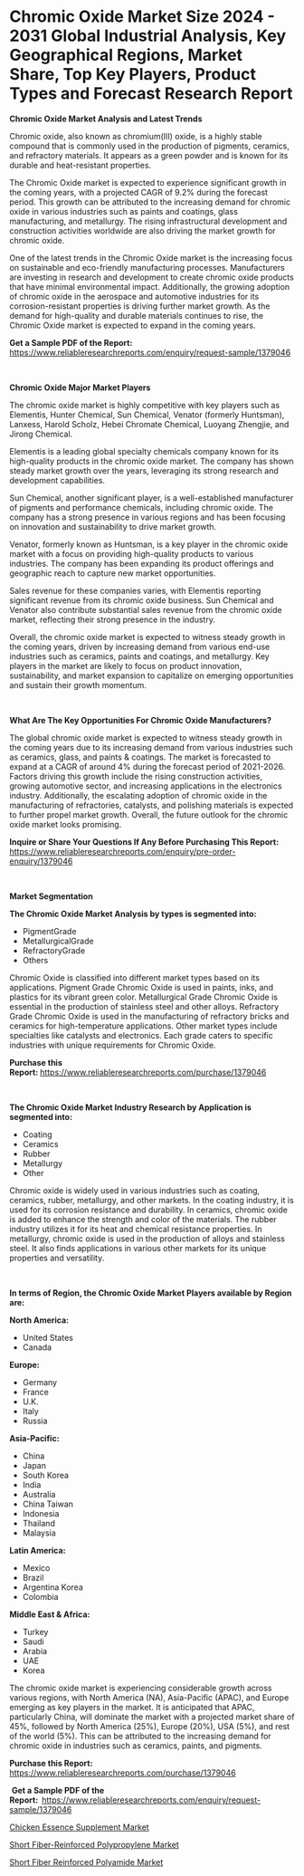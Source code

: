<p><h1>Chromic Oxide Market Size 2024 - 2031 Global Industrial Analysis, Key Geographical Regions, Market Share, Top Key Players, Product Types and Forecast Research Report</h1></p><p><strong>Chromic Oxide Market Analysis and Latest Trends</strong></p>
<p><p>Chromic oxide, also known as chromium(III) oxide, is a highly stable compound that is commonly used in the production of pigments, ceramics, and refractory materials. It appears as a green powder and is known for its durable and heat-resistant properties.</p><p>The Chromic Oxide market is expected to experience significant growth in the coming years, with a projected CAGR of 9.2% during the forecast period. This growth can be attributed to the increasing demand for chromic oxide in various industries such as paints and coatings, glass manufacturing, and metallurgy. The rising infrastructural development and construction activities worldwide are also driving the market growth for chromic oxide.</p><p>One of the latest trends in the Chromic Oxide market is the increasing focus on sustainable and eco-friendly manufacturing processes. Manufacturers are investing in research and development to create chromic oxide products that have minimal environmental impact. Additionally, the growing adoption of chromic oxide in the aerospace and automotive industries for its corrosion-resistant properties is driving further market growth. As the demand for high-quality and durable materials continues to rise, the Chromic Oxide market is expected to expand in the coming years.</p></p>
<p><strong>Get a Sample PDF of the Report:&nbsp;</strong> <a href="https://www.reliableresearchreports.com/enquiry/request-sample/1379046">https://www.reliableresearchreports.com/enquiry/request-sample/1379046</a></p>
<p>&nbsp;</p>
<p><strong>Chromic Oxide Major Market Players</strong></p>
<p><p>The chromic oxide market is highly competitive with key players such as Elementis, Hunter Chemical, Sun Chemical, Venator (formerly Huntsman), Lanxess, Harold Scholz, Hebei Chromate Chemical, Luoyang Zhengjie, and Jirong Chemical. </p><p>Elementis is a leading global specialty chemicals company known for its high-quality products in the chromic oxide market. The company has shown steady market growth over the years, leveraging its strong research and development capabilities.</p><p>Sun Chemical, another significant player, is a well-established manufacturer of pigments and performance chemicals, including chromic oxide. The company has a strong presence in various regions and has been focusing on innovation and sustainability to drive market growth.</p><p>Venator, formerly known as Huntsman, is a key player in the chromic oxide market with a focus on providing high-quality products to various industries. The company has been expanding its product offerings and geographic reach to capture new market opportunities.</p><p>Sales revenue for these companies varies, with Elementis reporting significant revenue from its chromic oxide business. Sun Chemical and Venator also contribute substantial sales revenue from the chromic oxide market, reflecting their strong presence in the industry.</p><p>Overall, the chromic oxide market is expected to witness steady growth in the coming years, driven by increasing demand from various end-use industries such as ceramics, paints and coatings, and metallurgy. Key players in the market are likely to focus on product innovation, sustainability, and market expansion to capitalize on emerging opportunities and sustain their growth momentum.</p></p>
<p>&nbsp;</p>
<p><strong>What Are The Key Opportunities For Chromic Oxide Manufacturers?</strong></p>
<p><p>The global chromic oxide market is expected to witness steady growth in the coming years due to its increasing demand from various industries such as ceramics, glass, and paints & coatings. The market is forecasted to expand at a CAGR of around 4% during the forecast period of 2021-2026. Factors driving this growth include the rising construction activities, growing automotive sector, and increasing applications in the electronics industry. Additionally, the escalating adoption of chromic oxide in the manufacturing of refractories, catalysts, and polishing materials is expected to further propel market growth. Overall, the future outlook for the chromic oxide market looks promising.</p></p>
<p><strong>Inquire or Share Your Questions If Any Before Purchasing This Report:</strong> <a href="https://www.reliableresearchreports.com/enquiry/pre-order-enquiry/1379046">https://www.reliableresearchreports.com/enquiry/pre-order-enquiry/1379046</a></p>
<p>&nbsp;</p>
<p><strong>Market Segmentation</strong></p>
<p><strong>The Chromic Oxide Market Analysis by types is segmented into:</strong></p>
<p><ul><li>PigmentGrade</li><li>MetallurgicalGrade</li><li>RefractoryGrade</li><li>Others</li></ul></p>
<p><p>Chromic Oxide is classified into different market types based on its applications. Pigment Grade Chromic Oxide is used in paints, inks, and plastics for its vibrant green color. Metallurgical Grade Chromic Oxide is essential in the production of stainless steel and other alloys. Refractory Grade Chromic Oxide is used in the manufacturing of refractory bricks and ceramics for high-temperature applications. Other market types include specialties like catalysts and electronics. Each grade caters to specific industries with unique requirements for Chromic Oxide.</p></p>
<p><strong>Purchase this Report:&nbsp;</strong><a href="https://www.reliableresearchreports.com/purchase/1379046">https://www.reliableresearchreports.com/purchase/1379046</a></p>
<p>&nbsp;</p>
<p><strong>The Chromic Oxide Market Industry Research by Application is segmented into:</strong></p>
<p><ul><li>Coating</li><li>Ceramics</li><li>Rubber</li><li>Metallurgy</li><li>Other</li></ul></p>
<p><p>Chromic oxide is widely used in various industries such as coating, ceramics, rubber, metallurgy, and other markets. In the coating industry, it is used for its corrosion resistance and durability. In ceramics, chromic oxide is added to enhance the strength and color of the materials. The rubber industry utilizes it for its heat and chemical resistance properties. In metallurgy, chromic oxide is used in the production of alloys and stainless steel. It also finds applications in various other markets for its unique properties and versatility.</p></p>
<p>&nbsp;</p>
<p><strong>In terms of Region, the Chromic Oxide Market Players available by Region are:</strong></p>
<p>
    <p> <strong> North America: </strong>
        <ul>
            <li>United States</li>
            <li>Canada</li>
        </ul>
        </p> 
    <p> <strong> Europe: </strong>
        <ul>
            <li>Germany</li>
            <li>France</li>
            <li>U.K.</li>
            <li>Italy</li>
            <li>Russia</li>
        </ul>
        </p> 
    <p> <strong> Asia-Pacific: </strong>
        <ul>
            <li>China</li>
            <li>Japan</li>
            <li>South Korea</li>
            <li>India</li>
            <li>Australia</li>
            <li>China Taiwan</li>
            <li>Indonesia</li>
            <li>Thailand</li>
            <li>Malaysia</li>
        </ul>
        </p> 
    <p> <strong> Latin America: </strong>
        <ul>
            <li>Mexico</li>
            <li>Brazil</li>
            <li>Argentina Korea</li>
            <li>Colombia</li>
        </ul>
        </p> 
    <p> <strong> Middle East & Africa: </strong>
        <ul>
            <li>Turkey</li>
            <li>Saudi</li>
            <li>Arabia</li>
            <li>UAE</li>
            <li>Korea</li>
        </ul>
    </p>
    </p>
<p><p>The chromic oxide market is experiencing considerable growth across various regions, with North America (NA), Asia-Pacific (APAC), and Europe emerging as key players in the market. It is anticipated that APAC, particularly China, will dominate the market with a projected market share of 45%, followed by North America (25%), Europe (20%), USA (5%), and rest of the world (5%). This can be attributed to the increasing demand for chromic oxide in industries such as ceramics, paints, and pigments.</p></p>
<p><strong>Purchase this Report: </strong><a href="https://www.reliableresearchreports.com/purchase/1379046">https://www.reliableresearchreports.com/purchase/1379046</a></p>
<p>&nbsp;<strong>Get a Sample PDF of the Report:&nbsp;&nbsp;</strong><a href="https://www.reliableresearchreports.com/enquiry/request-sample/1379046">https://www.reliableresearchreports.com/enquiry/request-sample/1379046</a></p>
<p><strong></strong></p>
<p><p><a href="https://view.publitas.com/reportprime-1/chicken-essence-supplement-market-a-comprehensive-report-of-its-market-share-growth-trends-2023-2030/">Chicken Essence Supplement Market</a></p><p><a href="https://view.publitas.com/reportprime-1/short-fiber-reinforced-polypropylene-market-furnish-information-about-market-size-market-share-market-dynamics-and-projections-spanning-from-2023-to-2030/">Short Fiber-Reinforced Polypropylene Market</a></p><p><a href="https://view.publitas.com/reportprime-1/decoding-the-short-fiber-reinforced-polyamide-market-a-deep-dive-into-the-latest-market-trends-market-segmentation-and-competitive-analysis/">Short Fiber Reinforced Polyamide Market</a></p></p>
